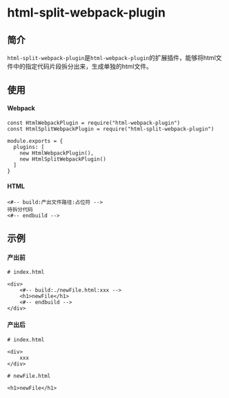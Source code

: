 # html-split-webpack-plugin

## 简介

`html-split-webpack-plugin`是`html-webpack-plugin`的扩展插件，能够将html文件中的指定代码片段拆分出来，生成单独的html文件。

## 使用

#### Webpack

````
const HtmlWebpackPlugin = require("html-webpack-plugin")
const HtmlSplitWebpackPlugin = require("html-split-webpack-plugin")

module.exports = {
  plugins: [
    new HtmlWebpackPlugin(),
    new HtmlSplitWebpackPlugin()
  ]
}
````

#### HTML

````
<#-- build:产出文件路径:占位符 -->
待拆分代码
<#-- endbuild -->
````

## 示例

#### 产出前

````
# index.html

<div>
    <#-- build:./newFile.html:xxx -->
    <h1>newFile</h1>
    <#-- endbuild -->
</div>
````

#### 产出后

````
# index.html

<div>
    xxx
</div>

# newFile.html

<h1>newFile</h1>
````
